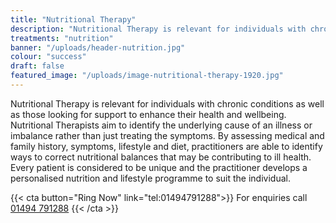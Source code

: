 ```yaml
---
title: "Nutritional Therapy"
description: "Nutritional Therapy is relevant for individuals with chronic conditions as well as those looking for support to enhance their health and wellbeing."
treatments: "nutrition"
banner: "/uploads/header-nutrition.jpg"
colour: "success"
draft: false
featured_image: "/uploads/image-nutritional-therapy-1920.jpg"
---
```


Nutritional Therapy is relevant for individuals with chronic conditions as well as those looking for support to enhance their health and wellbeing. Nutritional Therapists aim to identify the underlying cause of an illness or imbalance rather than just treating the symptoms. By assessing medical and family history, symptoms, lifestyle and diet, practitioners are able to identify ways to correct nutritional balances that may be contributing to ill health. Every patient is considered to be unique and the practitioner develops a personalised nutrition and lifestyle programme to suit the individual.

{{< cta button="Ring Now" link="tel:01494791288">}}
For enquiries call [01494 791288](tel:01494791288)
{{< /cta >}}
